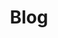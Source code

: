 ---
layout: tag-list
type: category
title: Blog
slug: blog
menu: true
submenu: true
description: >
  Anything about cybersecurity.
---